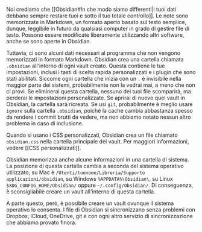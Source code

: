 Noi crediamo che [[Obsidian#In che modo siamo differenti|i tuoi dati debbano sempre restare tuoi e sotto il tuo totale controllo]]. Le note sono memorizzate in Markdown, un formato aperto basato sul testo semplice, dunque, leggibile in futuro da qualsiasi computer in grado di gestire file di testo. Possono essere modificate liberamente utilizzando altri software, anche se sono aperte in Obsidian.

Tuttavia, ci sono alcuni dati necessari al programma che non vengono memorizzati in formato Markdown. Obsidian crea una cartella chiamata `.obsidian` all'interno di ogni vault creato. Questa contiene le tue impostazioni, inclusi i tasti di scelta rapida personalizzati e i plugin che sono stati abilitati. Siccome ogni cartella che inizia con un `.` è invisibile nella maggior parte dei sistemi, probabilmente non la vedrai mai, a meno che non ci provi. Se eliminerai questa cartella, nessuno dei tuoi file scomparirà, ma perderai le impostazioni personalizzate. Se aprirai di nuovo quel vault in Obsidian, la cartella sarà ricreata. Se usi `git`, probabilmente è meglio usare `ignore` sulla cartella `.obsidian`, poiché la cache cambia abbastanza spesso da rendere i commit brutti da vedere, ma non abbiamo notato nessun altro problema in caso di inclusione.

Quando si usano i CSS personalizzati, Obsidian crea un file chiamato `obsidian.css` nella cartella principale del vault. Per maggiori informazioni, vedere [[CSS personalizzati]].

Obsidian memorizza anche alcune informazioni in una cartella di sistema. La posizione di questa cartella cambia a seconda del sistema operativo utilizzato; su Mac è `/Utenti/tuonome/Libreria/Supporto applicazioni/obsidian`, su Windows `%APPDATA%\Obsidian\`, su Linux `$XDG_CONFIG_HOME/Obsidian/` oppure `~/.config/Obsidian/`. Di conseguenza, è sconsigliabile creare un vault all'interno di questa cartella.

A parte questo, però, è possibile creare un vault ovunque il sistema operativo lo consenta. I file di Obsidian si sincronizzano senza problemi con Dropbox, iCloud, OneDrive, git e con ogni altro servizio di sincronizzazione che abbiamo provato finora.